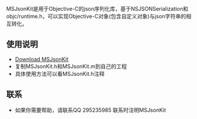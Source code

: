MSJsonKit是用于Objective-C的json序列化库，基于NSJSONSerialization和objc/runtime.h，可以实现Objective-C对象(包含自定义对象)与json字符串的相互转化。

## 使用说明

- [Download MSJsonKit](https://github.com/ZoMinster/MSJsonKit/archive/master.zip)
- 复制MSJsonKit.h和MSJsonKit.m到自己的工程
- 具体使用方法可以看MSJsonKit.h注释

## 联系

- 如果你需要帮助，请联系QQ 295235985 联系时注明MSJsonKit